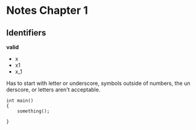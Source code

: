 # Notes Chapter 1

## Identifiers

**valid**
- x
- x1
- x_1

Has to start with letter or underscore, symbols outside of numbers, the un derscore, or letters aren't acceptable.

```
int main()
{
    something();

}
```